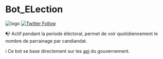 # Bot_ELection
<img alt="logo" src="https://pbs.twimg.com/profile_images/1493937097014747136/X-U_3JWt_400x400.png">
<a href="https://twitter.com/electionfr22">
<img alt="Twitter Follow" src="https://img.shields.io/twitter/follow/Electionfr22?color=blue&logo=twitter&logoColor=blue&style=for-the-badge">
</a>

:mailbox_with_no_mail: Actif pendant la periode éléctoral, permet de voir quotidiennement le nombre de parrainage par candiandat.

:information_source: Ce bot se base directement sur les [api](https://www.data.gouv.fr/fr/datasets/parrainages-des-candidats-a-lelection-presidentielle-francaise-de-2022/) du gouvernement.
